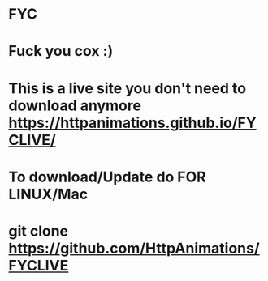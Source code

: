 # FYC
# Fuck you cox :) 
# This is a live site you don't need to download anymore https://httpanimations.github.io/FYCLIVE/
# To download/Update do FOR LINUX/Mac
# git clone https://github.com/HttpAnimations/FYCLIVE

